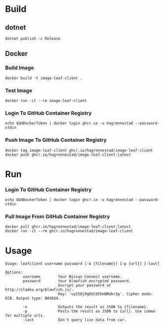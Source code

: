 # Build

## dotnet
```
dotnet publish -c Release
```

## Docker

### Build Image
```
docker build -t image-leaf-client .
```

### Test Image
```
docker run -it --rm image-leaf-client
```

### Login To GitHub Container Registry
```
echo $GHDockerToken | docker login ghcr.io -u hagronnestad --password-stdin
```

### Push Image To GitHub Container Registry
```
docker tag image-leaf-client ghcr.io/hagronnestad/image-leaf-client
docker push ghcr.io/hagronnestad/image-leaf-client:latest
```


# Run

### Login To GitHub Container Registry
```
echo $GHDockerToken | docker login ghcr.io -u hagronnestad --password-stdin
```

### Pull Image From GitHub Container Registry
```
docker pull ghcr.io/hagronnestad/image-leaf-client:latest
docker run -it --rm ghcr.io/hagronnestad/image-leaf-client
```


# Usage

```
Usage: leafclient username password [-o {filename}] [-p {url}] [-last]

Options:
        username        Your Nissan Connect username.
        password        Your blowfish encrypted password.
                        Encrypt your password at http://sladex.org/blowfish.js/.
                        Key: 'uyI5Dj9g8VCOFDnBRUbr3g'. Cipher mode: ECB. Output type: BASE64.

        -o              Outputs the result as JSON to {filename}.
        -p              Posts the result as JSON to {url}. Use comma for multiple urls.
        -last           Don't query live data from car.
```